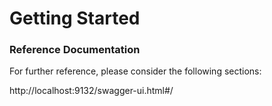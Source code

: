 # Getting Started

### Reference Documentation
For further reference, please consider the following sections:






http://localhost:9132/swagger-ui.html#/
